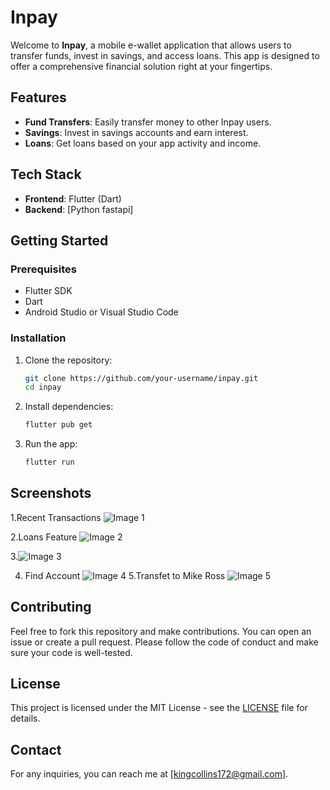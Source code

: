 
# Inpay

Welcome to **Inpay**, a mobile e-wallet application that allows users to transfer funds, invest in savings, and access loans. This app is designed to offer a comprehensive financial solution right at your fingertips.

## Features

- **Fund Transfers**: Easily transfer money to other Inpay users.
- **Savings**: Invest in savings accounts and earn interest.
- **Loans**: Get loans based on your app activity and income.

## Tech Stack

- **Frontend**: Flutter (Dart)
- **Backend**: [Python fastapi]

## Getting Started

### Prerequisites

- Flutter SDK
- Dart
- Android Studio or Visual Studio Code

### Installation

1. Clone the repository:

   ```sh
   git clone https://github.com/your-username/inpay.git
   cd inpay
   ```

2. Install dependencies:

   ```sh
   flutter pub get
   ```

3. Run the app:

   ```sh
   flutter run
   ```

## Screenshots

1.Recent Transactions ![Image 1](https://drive.google.com/uc?id=10i0W1Xc-PXLeeyzIqn65EgW-u--8vP3x)

2.Loans Feature ![Image 2](https://drive.google.com/uc?id=10dLasMzBZ7XXJCd7wmSJHls0uX8uemk1)

3.![Image 3](https://drive.google.com/uc?id=10dI1TNP1Mzg8n_esjScJ1auR_195Claa)

4. Find Account ![Image 4](https://drive.google.com/uc?id=10aMIfylf1NIhEQ6GL9Gih6bRcOnxYCOX)
5.Transfet to Mike Ross
 ![Image 5](https://drive.google.com/uc?id=10a5HxSozWW_QAZ6TqrccpI_8CYEEeMv0)



## Contributing

Feel free to fork this repository and make contributions. You can open an issue or create a pull request. Please follow the code of conduct and make sure your code is well-tested.

## License

This project is licensed under the MIT License - see the [LICENSE](LICENSE) file for details.

## Contact

For any inquiries, you can reach me at [kingcollins172@gmail.com].
